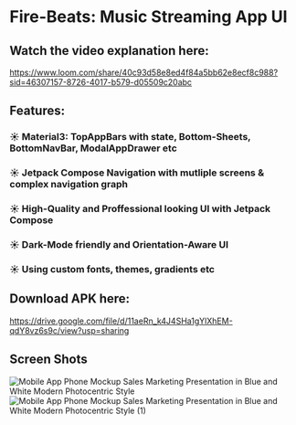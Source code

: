 # Fire-Beats: Music Streaming App UI

## Watch the video explanation here:
https://www.loom.com/share/40c93d58e8ed4f84a5bb62e8ecf8c988?sid=46307157-8726-4017-b579-d05509c20abc

## Features:
### ☀️ Material3: TopAppBars with state, Bottom-Sheets, BottomNavBar, ModalAppDrawer etc
### ☀️ Jetpack Compose Navigation with mutliple screens & complex navigation graph
### ☀️ High-Quality and Proffessional looking UI with Jetpack Compose
### ☀️ Dark-Mode friendly and Orientation-Aware UI
### ☀️ Using custom fonts, themes, gradients etc

## Download APK here: 
https://drive.google.com/file/d/11aeRn_k4J4SHa1gYlXhEM-qdY8vz6s9c/view?usp=sharing

## Screen Shots
![Mobile App Phone Mockup Sales Marketing Presentation in Blue and White Modern Photocentric Style](https://github.com/harshjoshi004/FireBeats/assets/138373025/66b3ee3e-c82e-49cb-91e5-e655d56f83c6)
![Mobile App Phone Mockup Sales Marketing Presentation in Blue and White Modern Photocentric Style (1)](https://github.com/harshjoshi004/FireBeats/assets/138373025/b0cf665c-36c9-4a69-8e4b-7f6e0aa2b0c5)
